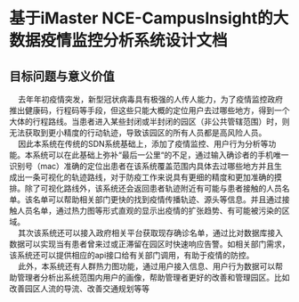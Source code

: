 # 基于iMaster NCE-CampusInsight的大数据疫情监控分析系统设计文档

## 目标问题与意义价值
&nbsp;&nbsp;&nbsp;&nbsp;去年年初疫情突发，新型冠状病毒具有极强的人传人能力，为了疫情监控政府推出健康码，行程码等手段，但这些只能大概的定位用户去过哪些地方，得到一个大体的行程路线。当患者进入某些封闭或半封闭的园区（非公共管辖范围）时，则无法获取到更小精度的行动轨迹，导致该园区的所有人员都是高风险人员。  
&nbsp;&nbsp;&nbsp;&nbsp;因此本系统在传统的SDN系统基础上，添加了疫情监控、用户行为分析等功能。本系统可以在此基础上弥补“最后一公里“的不足，通过输入确诊者的手机唯一识别号（mac）准确的定位出患者在该系统覆盖范围内具体去过哪些地方并且生成出一条可视化的轨迹路线，对于防疫工作来说具有更细的精度和更加准确的摸排。除了可视化路线外，该系统还会返回患者轨迹附近有可能与患者接触的人员名单。该名单可以帮助相关部门更快的找到疫情传播轨迹、源头等信息。并且通过接触人员名单，通过热力图等形式直观的显示出疫情的扩张趋势、有可能被污染的区域。  
&nbsp;&nbsp;&nbsp;&nbsp;其次该系统还可以接入政府相关平台获取现存确诊名单，通过比对数据库接入数据可以实现当有患者曾来过或正滞留在园区时快速响应告警。如相关部门需求，该系统还可以提供相应的api接口给有关部门调用，有助于疫情的防控。  
&nbsp;&nbsp;&nbsp;&nbsp;此外，本系统还有人群热力图功能，通过用户接入信息、用户行为数据可以帮助管理者分析出系统范围内用户的画像，帮助管理者更好的改善和管理园区。比如改善园区人流的导流、改善交通规划等等